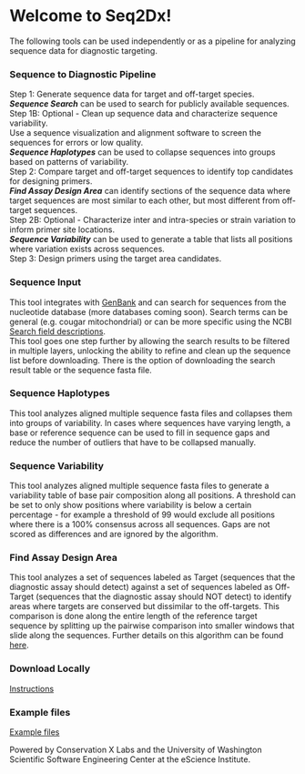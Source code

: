 # Welcome to Seq2Dx!
The following tools can be used independently or as a pipeline for analyzing sequence data for diagnostic targeting. 

### Sequence to Diagnostic Pipeline
Step 1: 
Generate sequence data for target and off-target species.  
***Sequence Search*** can be used to search for publicly available sequences.  
Step 1B: 
Optional - Clean up sequence data and characterize sequence variability.  
Use a sequence visualization and alignment software to screen the sequences for errors or low quality.  
***Sequence Haplotypes*** can be used to collapse sequences into groups based on patterns of variability.  
Step 2: 
Compare target and off-target sequences to identify top candidates for designing primers.  
***Find Assay Design Area*** can identify sections of the sequence data where target sequences are most similar to each other, but most different from off-target sequences.  
Step 2B: 
Optional - Characterize inter and intra-species or strain variation to inform primer site locations.  
***Sequence Variability*** can be used to generate a table that lists all positions where variation exists across sequences.  
Step 3: 
Design primers using the target area candidates.  

### Sequence Input
This tool integrates with [GenBank](https://www.ncbi.nlm.nih.gov/nucleotide/) and can search for sequences from the nucleotide database (more databases coming soon). Search terms can be general (e.g. cougar mitochondrial) or can be more specific using the NCBI [Search field descriptions](https://www.ncbi.nlm.nih.gov/books/NBK49540/).  
This tool goes one step further by allowing the search results to be filtered in multiple layers, unlocking the ability to refine and clean up the sequence list before downloading. There is the option of downloading the search result table or the sequence fasta file.  

### Sequence Haplotypes
This tool analyzes aligned multiple sequence fasta files and collapses them into groups of variability. In cases where sequences have varying length, a base or reference sequence can be used to fill in sequence gaps and reduce the number of outliers that have to be collapsed manually.  

### Sequence Variability
This tool analyzes aligned multiple sequence fasta files to generate a variability table of base pair composition along all positions. A threshold can be set to only show positions where variability is below a certain percentage - for example a threshold of 99 would exclude all positions where there is a 100% consensus across all sequences. Gaps are not scored as differences and are ignored by the algorithm.   

### Find Assay Design Area
This tool analyzes a set of sequences labeled as Target (sequences that the diagnostic assay should detect) against a set of sequences labeled as Off-Target (sequences that the diagnostic assay should NOT detect) to identify areas where targets are conserved but dissimilar to the off-targets. This comparison is done along the entire length of the reference target sequence by splitting up the pairwise comparison into smaller windows that slide along the sequences. Further details on this algorithm can be found [here](https://github.com/kmceres/Thylacine_Design/tree/main/general_primer_design).  

### Download Locally
[Instructions](https://github.com/uw-ssec/neglected-diagnostics/blob/main/CONTRIBUTING.md)

### Example files
[Example files](https://github.com/uw-ssec/neglected-diagnostics/blob/main/data/)

Powered by Conservation X Labs and the University of Washington Scientific Software Engineering Center at the eScience Institute.
